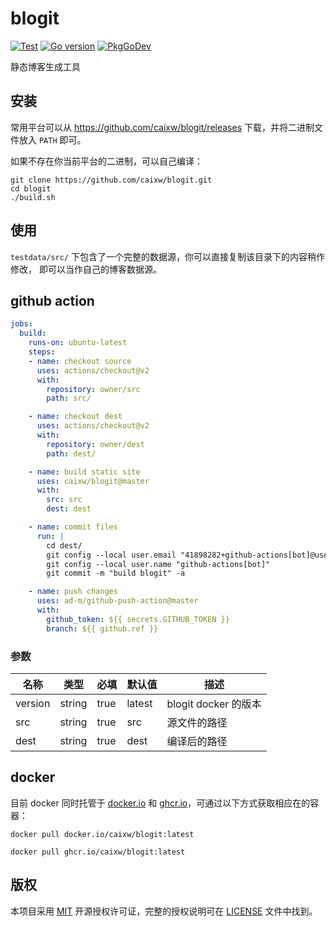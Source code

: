 # blogit

[![Test](https://github.com/caixw/blogit/workflows/Test/badge.svg)](https://github.com/caixw/blogit/actions?query=workflow%3ATest)
[![Go version](https://img.shields.io/github/go-mod/go-version/caixw/blogit)](https://golang.org)
[![PkgGoDev](https://pkg.go.dev/badge/github.com/caixw/blogit)](https://pkg.go.dev/github.com/caixw/blogit)

静态博客生成工具

## 安装

常用平台可以从 <https://github.com/caixw/blogit/releases> 下载，并将二进制文件放入 `PATH` 即可。

如果不存在你当前平台的二进制，可以自己编译：

```shell
git clone https://github.com/caixw/blogit.git
cd blogit
./build.sh
```

## 使用

`testdata/src/` 下包含了一个完整的数据源，你可以直接复制该目录下的内容稍作修改，
即可以当作自己的博客数据源。

## github action

```yaml
jobs:
  build:
    runs-on: ubuntu-latest
    steps:
    - name: checkout source
      uses: actions/checkout@v2
      with:
        repository: owner/src
        path: src/

    - name: checkout dest
      uses: actions/checkout@v2
      with:
        repository: owner/dest
        path: dest/

    - name: build static site
      uses: caixw/blogit@master
      with:
        src: src
        dest: dest

    - name: commit files
      run: |
        cd dest/
        git config --local user.email "41898282+github-actions[bot]@users.noreply.github.com"
        git config --local user.name "github-actions[bot]"
        git commit -m "build blogit" -a

    - name: push changes
      uses: ad-m/github-push-action@master
      with:
        github_token: ${{ secrets.GITHUB_TOKEN }}
        branch: ${{ github.ref }}
```

### 参数

| 名称    | 类型   | 必填   | 默认值     | 描述
|---------|--------|--------|------------|-------
| version | string | true   | latest     | blogit docker 的版本
| src     | string | true   | src        | 源文件的路径
| dest    | string | true   | dest       | 编译后的路径

## docker

目前 docker 同时托管于 [docker.io](https://hub.docker.com/r/caixw/blogit) 和 [ghcr.io](https://ghcr.io/caixw/blogit)，可通过以下方式获取相应在的容器：

`docker pull docker.io/caixw/blogit:latest`

`docker pull ghcr.io/caixw/blogit:latest`

## 版权

本项目采用 [MIT](https://opensource.org/licenses/MIT) 开源授权许可证，完整的授权说明可在 [LICENSE](LICENSE) 文件中找到。
